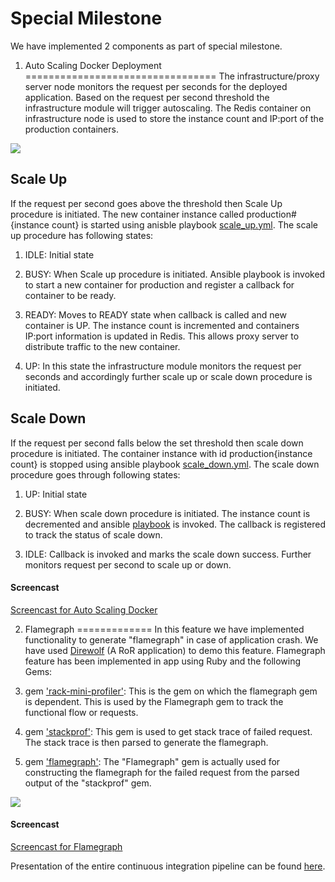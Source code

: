 # Special Milestone
We have implemented 2 components as part of special milestone.

1. Auto Scaling Docker Deployment
=================================
The infrastructure/proxy server node monitors the request per seconds for the deployed application. Based on the request per second threshold the infrastructure module will trigger autoscaling.
The Redis container on infrastructure node is used to store the instance count and IP:port of the production containers.

![](https://raw.githubusercontent.com/gsrajadh/Devops-Project/master/special/Screenshots/Screen%20Shot%202015-12-06%20at%2010.58.30%20PM.png)

Scale Up
--------
If the request per second goes above the threshold then Scale Up procedure is initiated. The new container instance called production#{instance count} is started using anisble playbook [scale_up.yml](scale_up.yml).
The scale up procedure has following states:

1. IDLE: Initial state

2. BUSY: When Scale up procedure is initiated. Ansible playbook is invoked to start a new container for production and register a callback for container to be ready.

3. READY: Moves to READY state when callback is called and new container is UP. The instance count is incremented and containers IP:port information is updated in Redis. This allows proxy server to distribute traffic to the new container.

4. UP: In this state the infrastructure module monitors the request per seconds and accordingly further scale up or scale down procedure is initiated.

Scale Down
----------
If the request per second falls below the set threshold then scale down procedure is initiated. The container instance with id production{instance count} is stopped using ansible playbook [scale_down.yml](scale_down.yml).
The scale down procedure goes through following states:

1. UP: Initial state

2. BUSY: When scale down procedure is initiated. The instance count is decremented and ansible [playbook](scale_down.yml) is invoked. The callback is registered to track the status of scale down.

3. IDLE: Callback is invoked and marks the scale down success. Further monitors request per second to scale up or down.

#### Screencast
[Screencast for Auto Scaling Docker](https://youtu.be/CFczPKizAxw)

2. Flamegraph
=============
In this feature we have implemented functionality to generate "flamegraph" in case of application crash. We have used [Direwolf](https://github.ncsu.edu/mpancha/Direwolf) (A RoR application) to demo this feature. Flamegraph feature has been implemented in app using Ruby and the following Gems:

1. gem ['rack-mini-profiler'](https://rubygems.org/gems/rack-mini-profiler/versions/0.9.7): This is the gem on which the flamegraph gem is dependent. This is used by the Flamegraph gem to track the functional flow or requests.

2. gem ['stackprof'](https://rubygems.org/gems/stackprof/versions/0.2.7): This gem is used to get stack trace of failed request. The stack trace is then parsed to generate the flamegraph.

3. gem ['flamegraph'](https://github.com/SamSaffron/flamegraph?pp=flamegraph): The "Flamegraph" gem is actually used for constructing the flamegraph for the failed request from the parsed output of the "stackprof" gem.

![](https://raw.githubusercontent.com/gsrajadh/Devops-Project/master/special/Screenshots/Screen%20Shot%202015-12-06%20at%2010.56.30%20PM.png)

#### Screencast
[Screencast for Flamegraph](https://youtu.be/vvVSaXT9mfs)

Presentation of the entire continuous integration pipeline can be found [here](https://www.youtube.com/watch?v=Um-hNlRYMGY).

